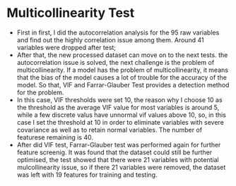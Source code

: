 Multicollinearity Test
=
- First in first, I did the autocorrelation analysis for the 95 raw variables and find out the highly correlation issue among them. Around 41 variables were dropped after test;
- After that, the new processed dataset can move on to the next tests. the autocorrelation issue is solved, the next challenge is the problem of multicollinearity. If a model has the problem of multicollinearity,
  it means that the bias of the model causes a lot of trouble for the accuracy of the model. So that, VIF and Farrar-Glauber Test provides a detection method for the problem. 
- In this case, VIF thresholds were set 10, the reason why I choose 10 as the threshold as the average VIF value for most variables is around 5, while a few discrete valus have unnormal vif values above 10, so, in this case I
  set the threshold at 10 in order to eliminate variables with severe covariance as well as to retain normal variables. The number of featurese remaining is 40.
- After did VIF test, Farrar-Glauber test was performed again for further feature screenig. It was found that the dataset could still be further optimised, the test showed that there were 21 variables with potential mulcollinearity
  issue, so if there 21 variables were removed, the dataset was left with 19 features for training and testing.
